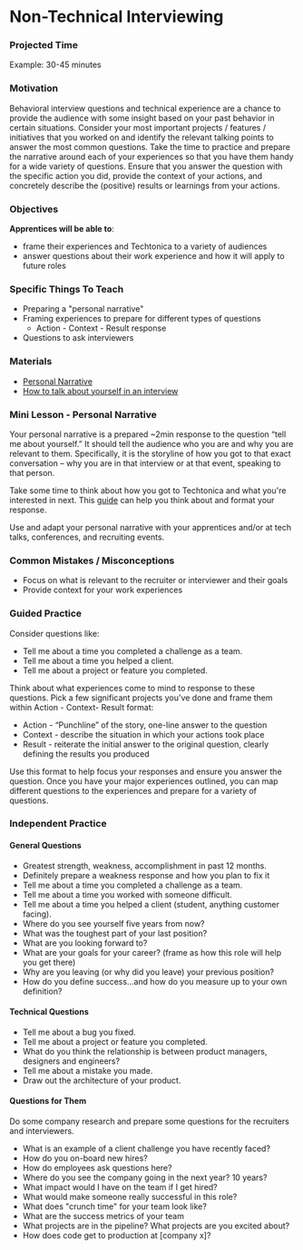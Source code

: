 # Non-Technical Interviewing

### Projected Time
Example: 30-45 minutes


### Motivation

Behavioral interview questions and technical experience are a chance to provide the audience with some insight based on your past behavior in certain situations. Consider your most important projects / features / initiatives that you worked on and identify the relevant talking points to answer the most common questions. Take the time to practice and prepare the narrative around each of your experiences so that you have them handy for a wide variety of questions. Ensure that you answer the question with the specific action you did, provide the context of your actions, and concretely describe the (positive) results or learnings from your actions.


### Objectives

**Apprentices will be able to**:
- frame their experiences and Techtonica to a variety of audiences
- answer questions about their work experience and how it will apply to future roles


### Specific Things To Teach

- Preparing a "personal narrative"
- Framing experiences to prepare for different types of questions
	- Action - Context - Result response
- Questions to ask interviewers


### Materials

- [Personal Narrative](https://docs.google.com/document/d/1SkGqJfPYdDvZO1VDzTLxT7Uq_D5WiscvhX5-dYjrvac/edit?usp=sharing)
- [How to talk about yourself in an interview](https://stackoverflow.blog/2017/04/27/how-to-talk-about-yourself-in-an-interview/?utm_content=buffer74fe2&utm_medium=social&utm_source=twitter.com&utm_campaign=buffer)


### Mini Lesson - Personal Narrative

Your personal narrative is a prepared ~2min response to the question “tell me about yourself.” It should tell the audience who you are and why you are relevant to them. Specifically, it is the storyline of how you got to that exact conversation – why you are in that interview or at that event, speaking to that person. 

Take some time to think about how you got to Techtonica and what you're interested in next. This [guide](https://docs.google.com/document/d/1SkGqJfPYdDvZO1VDzTLxT7Uq_D5WiscvhX5-dYjrvac/edit?usp=sharing) can help you think about and format your response.

Use and adapt your personal narrative with your apprentices and/or at tech talks, conferences, and recruiting events. 


### Common Mistakes / Misconceptions

- Focus on what is relevant to the recruiter or interviewer and their goals 
- Provide context for your work experiences


### Guided Practice

Consider questions like: 
- Tell me about a time you completed a challenge as a team.
- Tell me about a time you helped a client.
- Tell me about a project or feature you completed.

Think about what experiences come to mind to response to these questions. Pick a few significant projects you've done and frame them within Action - Context- Result format:
- Action - “Punchline” of the story, one-line answer to the question
- Context - describe the situation in which your actions took place
- Result - reiterate the initial answer to the original question, clearly defining the results you produced

Use this format to help focus your responses and ensure you answer the question. Once you have your major experiences outlined, you can map different questions to the experiences and prepare for a variety of questions. 

### Independent Practice

#### General Questions
- Greatest strength, weakness, accomplishment in past 12 months.
- Definitely prepare a weakness response and how you plan to fix it
- Tell me about a time you completed a challenge as a team.
- Tell me about a time you worked with someone difficult.
- Tell me about a time you helped a client (student, anything customer facing).
- Where do you see yourself five years from now?
- What was the toughest part of your last position?
- What are you looking forward to?
- What are your goals for your career? (frame as how this role will help you get there)
- Why are you leaving (or why did you leave) your previous position?
- How do you define success…and how do you measure up to your own definition?

#### Technical Questions
- Tell me about a bug you fixed.
- Tell me about a project or feature you completed.
- What do you think the relationship is between product managers, designers and engineers?
- Tell me about a mistake you made.
- Draw out the architecture of your product.

#### Questions for Them
Do some company research and prepare some questions for the recruiters and interviewers. 

- What is an example of a client challenge you have recently faced?
- How do you on-board new hires?
- How do employees ask questions here?
- Where do you see the company going in the next year? 10 years?
- What impact would I have on the team if I get hired?
- What would make someone really successful in this role?
- What does "crunch time" for your team look like?
- What are the success metrics of your team
- What projects are in the pipeline? What projects are you excited about?
- How does code get to production at [company x]?
